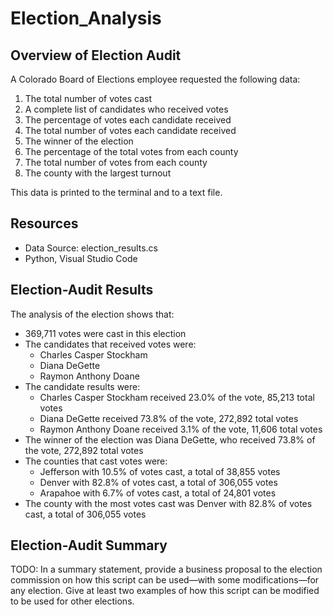 # Election_Analysis

## Overview of Election Audit
A Colorado Board of Elections employee requested the following data:
1. The total number of votes cast
2. A complete list of candidates who received votes
3. The percentage of votes each candidate received
4. The total number of votes each candidate received
5. The winner of the election
6. The percentage of the total votes from each county
7. The total number of votes from each county
8. The county with the largest turnout

This data is printed to the terminal and to a text file.
## Resources
- Data Source: election_results.cs
- Python, Visual Studio Code

## Election-Audit Results
The analysis of the election shows that: 
- 369,711 votes were cast in this election
- The candidates that received votes were:
  - Charles Casper Stockham
  - Diana DeGette
  - Raymon Anthony Doane
- The candidate results were:
  - Charles Casper Stockham received 23.0% of the vote, 85,213 total votes
  - Diana DeGette received 73.8% of the vote, 272,892 total votes
  - Raymon Anthony Doane received 3.1% of the vote, 11,606 total votes
- The winner of the election was Diana DeGette, who received 73.8% of the vote, 272,892 total votes
- The counties that cast votes were:
  - Jefferson with 10.5% of votes cast, a total of 38,855 votes
  - Denver with 82.8% of votes cast, a total of 306,055 votes
  - Arapahoe with 6.7% of votes cast, a total of 24,801 votes
 - The county with the most votes cast was Denver with 82.8% of votes cast, a total of 306,055 votes

## Election-Audit Summary
TODO: In a summary statement, provide a business proposal to the election commission on how this script can be used—with some modifications—for any election. Give at least two examples of how this script can be modified to be used for other elections.

